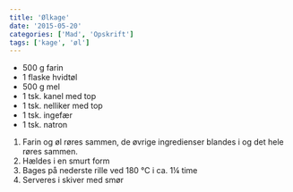 ```yaml
---
title: 'Ølkage'
date: '2015-05-20'
categories: ['Mad', 'Opskrift']
tags: ['kage', 'øl']
---
```


* 500 g farin
* 1 flaske hvidtøl
* 500 g mel
* 1 tsk. kanel med top
* 1 tsk. nelliker med top
* 1 tsk. ingefær
* 1 tsk. natron

1. Farin og øl røres sammen, de øvrige ingredienser blandes i og det hele røres sammen.
2. Hældes i en smurt form
3. Bages på nederste rille ved 180 °C i ca. 1¼ time
4. Serveres i skiver med smør
